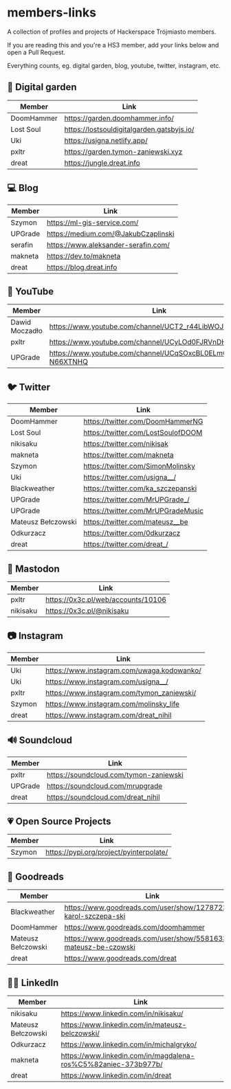 # members-links

A collection of profiles and projects of Hackerspace Trójmiasto members.

If you are reading this and you're a HS3 member, add your links below and open a Pull Request.

Everything counts, eg. digital garden, blog, youtube, twitter, instagram, etc.

## 🌱 Digital garden
| Member  | Link |
| ------------- | ------------- |
| DoomHammer  | https://garden.doomhammer.info/ |
| Lost Soul | https://lostsouldigitalgarden.gatsbyjs.io/ |
| Uki | https://usigna.netlify.app/  |
| pxltr | https://garden.tymon-zaniewski.xyz |
| dreat | https://jungle.dreat.info |

## 💻 Blog
| Member  | Link |
| ------------- | ------------- |
| Szymon  | https://ml-gis-service.com/ |
| UPGrade | https://medium.com/@JakubCzaplinski |
| serafin | https://www.aleksander-serafin.com/ |
| makneta | https://dev.to/makneta |
| dreat | https://blog.dreat.info |

## 🎥 YouTube
| Member  | Link |
| ------------- | ------------- |
| Dawid Moczadło | https://www.youtube.com/channel/UCT2_r44LibWOJcDQJgmYyxw |
| pxltr | https://www.youtube.com/channel/UCyLOd0FJRVnDH3yjp-nIB4A |
| UPGrade | https://www.youtube.com/channel/UCqSOxcBL0ELm0k-N66XTNHQ |

## 🐦 Twitter
| Member  | Link |
| ------------- | ------------- |
| DoomHammer | https://twitter.com/DoomHammerNG |
| Lost Soul | https://twitter.com/LostSoulofDOOM |
| nikisaku | https://twitter.com/nikisak |
| makneta | https://twitter.com/makneta |
| Szymon | https://twitter.com/SimonMolinsky |
| Uki | https://twitter.com/usigna__/ |
| Blackweather | https://twitter.com/ka_szczepanski |
| UPGrade | https://twitter.com/MrUPGrade_/ |
| UPGrade | https://twitter.com/MrUPGradeMusic |
| Mateusz Bełczowski | https://twitter.com/mateusz__be |
| Odkurzacz | https://twitter.com/0dkurzacz |
| dreat | https://twitter.com/dreat_/ |

## 🐘 Mastodon
| Member  | Link |
| ------------- | ------------- |
| pxltr | https://0x3c.pl/web/accounts/10106 |
| nikisaku | https://0x3c.pl/@nikisaku |

## 📷 Instagram
| Member  | Link |
| ------------- | ------------- |
| Uki | https://www.instagram.com/uwaga.kodowanko/ |
| Uki | https://www.instagram.com/usigna__/ |
| pxltr | https://www.instagram.com/tymon_zaniewski/ |
| Szymon | https://www.instagram.com/molinsky_life |
| dreat | https://www.instagram.com/dreat_nihil |

## 🔊 Soundcloud
| Member  | Link |
| ------------- | ------------- |
| pxltr | https://soundcloud.com/tymon-zaniewski |
| UPGrade | https://soundcloud.com/mrupgrade |
| dreat | https://soundcloud.com/dreat_nihil |

## :heartpulse: Open Source Projects
| Member | Link |
| ------------- | ------------- |
| Szymon | https://pypi.org/project/pyinterpolate/ |

## :book: Goodreads
| Member  | Link |
| ------------- | ------------- |
| Blackweather  | https://www.goodreads.com/user/show/127872338-karol-szczepa-ski |
| DoomHammer    | https://www.goodreads.com/doomhammer |
| Mateusz Bełczowski | https://www.goodreads.com/user/show/55816336-mateusz-be-czowski |
| dreat | https://www.goodreads.com/dreat |

## :elf_man: LinkedIn
| Member  | Link |
| ------------- | ------------- |
| nikisaku | https://www.linkedin.com/in/nikisaku/ |
| Mateusz Bełczowski | https://www.linkedin.com/in/mateusz-belczowski/ |
| Odkurzacz | https://www.linkedin.com/in/michalgryko/ |
| makneta | https://www.linkedin.com/in/magdalena-ros%C5%82aniec-373b977b/ |
| dreat | https://www.linkedin.com/in/dreat |
